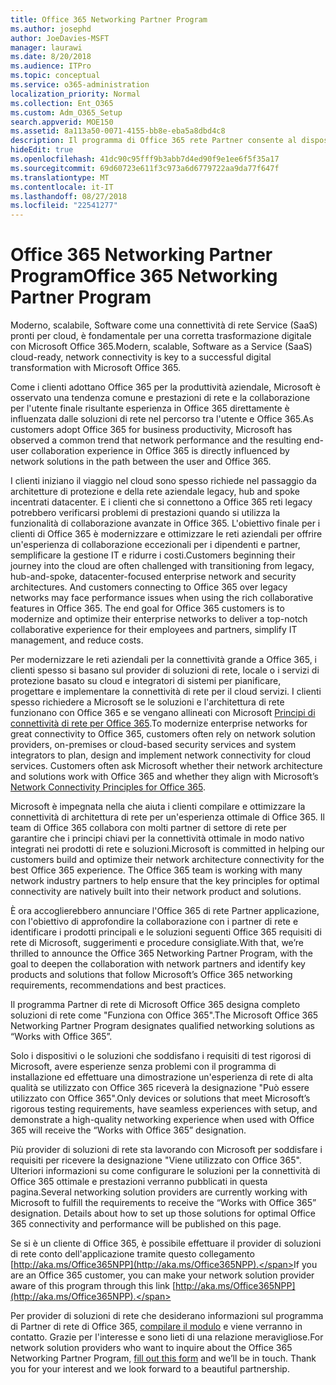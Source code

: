```yaml
---
title: Office 365 Networking Partner Program
ms.author: josephd
author: JoeDavies-MSFT
manager: laurawi
ms.date: 8/20/2018
ms.audience: ITPro
ms.topic: conceptual
ms.service: o365-administration
localization_priority: Normal
ms.collection: Ent_O365
ms.custom: Adm_O365_Setup
search.appverid: MOE150
ms.assetid: 8a113a50-0071-4155-bb8e-eba5a8dbd4c8
description: Il programma di Office 365 rete Partner consente al dispositivo per la certificazione come lavorare con Office 365.
hideEdit: true
ms.openlocfilehash: 41dc90c95fff9b3abb7d4ed90f9e1ee6f5f35a17
ms.sourcegitcommit: 69d60723e611f3c973a6d6779722aa9da77f647f
ms.translationtype: MT
ms.contentlocale: it-IT
ms.lasthandoff: 08/27/2018
ms.locfileid: "22541277"
---
```

# <a name="office-365-networking-partner-program"></a><span data-ttu-id="4ce4e-103">Office 365 Networking Partner Program</span><span class="sxs-lookup"><span data-stu-id="4ce4e-103">Office 365 Networking Partner Program</span></span>

<span data-ttu-id="4ce4e-104">Moderno, scalabile, Software come una connettività di rete Service (SaaS) pronti per cloud, è fondamentale per una corretta trasformazione digitale con Microsoft Office 365.</span><span class="sxs-lookup"><span data-stu-id="4ce4e-104">Modern, scalable, Software as a Service (SaaS) cloud-ready, network connectivity is key to a successful digital transformation with Microsoft Office 365.</span></span>  

<span data-ttu-id="4ce4e-105">Come i clienti adottano Office 365 per la produttività aziendale, Microsoft è osservato una tendenza comune e prestazioni di rete e la collaborazione per l'utente finale risultante esperienza in Office 365 direttamente è influenzata dalle soluzioni di rete nel percorso tra l'utente e Office 365.</span><span class="sxs-lookup"><span data-stu-id="4ce4e-105">As customers adopt Office 365 for business productivity, Microsoft has observed a common trend that network performance and the resulting end-user collaboration experience in Office 365 is directly influenced by network solutions in the path between the user and Office 365.</span></span>  

<span data-ttu-id="4ce4e-p101">I clienti iniziano il viaggio nel cloud sono spesso richiede nel passaggio da architetture di protezione e della rete aziendale legacy, hub and spoke incentrati datacenter. E i clienti che si connettono a Office 365 reti legacy potrebbero verificarsi problemi di prestazioni quando si utilizza la funzionalità di collaborazione avanzate in Office 365. L'obiettivo finale per i clienti di Office 365 è modernizzare e ottimizzare le reti aziendali per offrire un'esperienza di collaborazione eccezionali per i dipendenti e partner, semplificare la gestione IT e ridurre i costi.</span><span class="sxs-lookup"><span data-stu-id="4ce4e-p101">Customers beginning their journey into the cloud are often challenged with transitioning from legacy, hub-and-spoke, datacenter-focused enterprise network and security architectures. And customers connecting to Office 365 over legacy networks may face performance issues when using the rich collaborative features in Office 365. The end goal for Office 365 customers is to modernize and optimize their enterprise networks to deliver a top-notch collaborative experience for their employees and partners, simplify IT management, and reduce costs.</span></span> 

<span data-ttu-id="4ce4e-p102">Per modernizzare le reti aziendali per la connettività grande a Office 365, i clienti spesso si basano sul provider di soluzioni di rete, locale o i servizi di protezione basato su cloud e integratori di sistemi per pianificare, progettare e implementare la connettività di rete per il cloud servizi. I clienti spesso richiedere a Microsoft se le soluzioni e l'architettura di rete funzionano con Office 365 e se vengano allineati con Microsoft [Principi di connettività di rete per Office 365](http://aka.ms/PNC).</span><span class="sxs-lookup"><span data-stu-id="4ce4e-p102">To modernize enterprise networks for great connectivity to Office 365, customers often rely on network solution providers, on-premises or cloud-based security services and system integrators to plan, design and implement network connectivity for cloud services. Customers often ask Microsoft whether their network architecture and solutions work with Office 365 and whether they align with Microsoft’s [Network Connectivity Principles for Office 365](http://aka.ms/PNC).</span></span>  

<span data-ttu-id="4ce4e-p103">Microsoft è impegnata nella che aiuta i clienti compilare e ottimizzare la connettività di architettura di rete per un'esperienza ottimale di Office 365. Il team di Office 365 collabora con molti partner di settore di rete per garantire che i principi chiavi per la connettività ottimale in modo nativo integrati nei prodotti di rete e soluzioni.</span><span class="sxs-lookup"><span data-stu-id="4ce4e-p103">Microsoft is committed in helping our customers build and optimize their network architecture connectivity for the best Office 365 experience. The Office 365 team is working with many network industry partners to help ensure that the key principles for optimal connectivity are natively built into their network product and solutions.</span></span> 

<span data-ttu-id="4ce4e-113">È ora accoglierebbero annunciare l'Office 365 di rete Partner applicazione, con l'obiettivo di approfondire la collaborazione con i partner di rete e identificare i prodotti principali e le soluzioni seguenti Office 365 requisiti di rete di Microsoft, suggerimenti e procedure consigliate.</span><span class="sxs-lookup"><span data-stu-id="4ce4e-113">With that, we’re thrilled to announce the Office 365 Networking Partner Program, with the goal to deepen the collaboration with network partners and identify key products and solutions that follow Microsoft’s Office 365 networking requirements, recommendations and best practices.</span></span> 

<span data-ttu-id="4ce4e-114">Il programma Partner di rete di Microsoft Office 365 designa completo soluzioni di rete come "Funziona con Office 365".</span><span class="sxs-lookup"><span data-stu-id="4ce4e-114">The Microsoft Office 365 Networking Partner Program designates qualified networking solutions as “Works with Office 365”.</span></span>  

<span data-ttu-id="4ce4e-115">Solo i dispositivi o le soluzioni che soddisfano i requisiti di test rigorosi di Microsoft, avere esperienze senza problemi con il programma di installazione ed effettuare una dimostrazione un'esperienza di rete di alta qualità se utilizzato con Office 365 riceverà la designazione "Può essere utilizzato con Office 365".</span><span class="sxs-lookup"><span data-stu-id="4ce4e-115">Only devices or solutions that meet Microsoft’s rigorous testing requirements, have seamless experiences with setup, and demonstrate a high-quality networking experience when used with Office 365 will receive the “Works with Office 365” designation.</span></span>  

<span data-ttu-id="4ce4e-p104">Più provider di soluzioni di rete sta lavorando con Microsoft per soddisfare i requisiti per ricevere la designazione "Viene utilizzato con Office 365". Ulteriori informazioni su come configurare le soluzioni per la connettività di Office 365 ottimale e prestazioni verranno pubblicati in questa pagina.</span><span class="sxs-lookup"><span data-stu-id="4ce4e-p104">Several networking solution providers are currently working with Microsoft to fulfill the requirements to receive the “Works with Office 365” designation. Details about how to set up those solutions for optimal Office 365 connectivity and performance will be published on this page.</span></span>  

<span data-ttu-id="4ce4e-118">Se si è un cliente di Office 365, è possibile effettuare il provider di soluzioni di rete conto dell'applicazione tramite questo collegamento [http://aka.ms/Office365NPP](http://aka.ms/Office365NPP).</span><span class="sxs-lookup"><span data-stu-id="4ce4e-118">If you are an Office 365 customer, you can make your network solution provider aware of this program through this link [http://aka.ms/Office365NPP](http://aka.ms/Office365NPP).</span></span>

<span data-ttu-id="4ce4e-p105">Per provider di soluzioni di rete che desiderano informazioni sul programma di Partner di rete di Office 365, [compilare il modulo](https://forms.office.com/Pages/ResponsePage.aspx?id=v4j5cvGGr0GRqy180BHbRyOZxByRF1dLgv7k6ye5z8pUMTNCVTYyVk9GNEYzWjFOVkI1SzdJNUkyWi4u) e viene verranno in contatto. Grazie per l'interesse e sono lieti di una relazione meravigliose.</span><span class="sxs-lookup"><span data-stu-id="4ce4e-p105">For network solution providers who want to inquire about the Office 365 Networking Partner Program, [fill out this form](https://forms.office.com/Pages/ResponsePage.aspx?id=v4j5cvGGr0GRqy180BHbRyOZxByRF1dLgv7k6ye5z8pUMTNCVTYyVk9GNEYzWjFOVkI1SzdJNUkyWi4u) and we’ll be in touch. Thank you for your interest and we look forward to a beautiful partnership.</span></span> 

